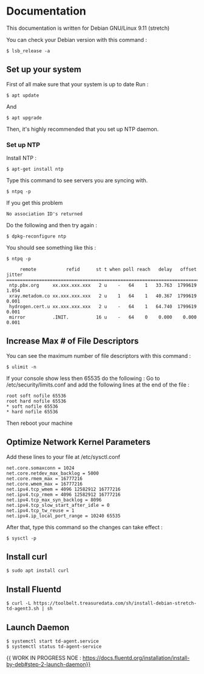 # Documentation
This documentation is written for Debian GNU/Linux 9.11 (stretch)  

You can check your Debian version with this command :

    $ lsb_release -a

## Set up your system
First of all make sure that your system is up to date
Run :
    
    $ apt update
    
And
    
    $ apt upgrade

Then, it's highly recommended that you set up NTP daemon.

### Set up NTP
Install NTP :
    
    $ apt-get install ntp

Type this command to see servers you are syncing with.

    $ ntpq -p
    
If you get this problem

    No association ID's returned
    
Do the following and then try again :

    $ dpkg-reconfigure ntp
    
You should see something like this :

    $ ntpq -p
    
         remote           refid      st t when poll reach   delay   offset  jitter
    ==============================================================================
     ntp.pbx.org     xx.xxx.xxx.xxx   2 u    -   64    1   33.763  1799619   1.054
     xray.metadom.co xx.xxx.xxx.xxx   2 u    1   64    1   40.367  1799619   0.001
     hydrogen.cert.u xx.xxx.xxx.xxx   2 u    -   64    1   64.740  1799619   0.001
     mirror          .INIT.          16 u    -   64    0    0.000    0.000   0.001


## Increase Max # of File Descriptors
You can see the maximum number of file descriptors with this command :

    $ ulimit -n

If your console show less then 65535 do the following :
Go to /etc/security/limits.conf and add the following lines at the end of the file :
  
    root soft nofile 65536
    root hard nofile 65536
    * soft nofile 65536
    * hard nofile 65536
   
Then reboot your machine

## Optimize Network Kernel Parameters
Add these lines to your file at /etc/sysctl.conf

    net.core.somaxconn = 1024
    net.core.netdev_max_backlog = 5000
    net.core.rmem_max = 16777216
    net.core.wmem_max = 16777216
    net.ipv4.tcp_wmem = 4096 12582912 16777216
    net.ipv4.tcp_rmem = 4096 12582912 16777216
    net.ipv4.tcp_max_syn_backlog = 8096
    net.ipv4.tcp_slow_start_after_idle = 0
    net.ipv4.tcp_tw_reuse = 1
    net.ipv4.ip_local_port_range = 10240 65535
    
 After that, type this command so the changes can take effect :
 
    $ sysctl -p
    
## Install curl
    
    $ sudo apt install curl

## Install Fluentd
    
    $ curl -L https://toolbelt.treasuredata.com/sh/install-debian-stretch-td-agent3.sh | sh

## Launch Daemon

    $ systemctl start td-agent.service
    $ systemctl status td-agent-service
    
    
{{ WORK IN PROGRESS NOE : https://docs.fluentd.org/installation/install-by-deb#step-2-launch-daemon}}